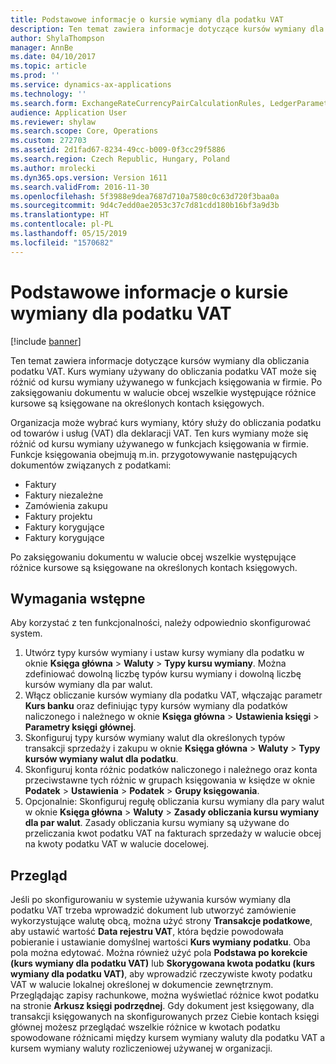 ```yaml
---
title: Podstawowe informacje o kursie wymiany dla podatku VAT
description: Ten temat zawiera informacje dotyczące kursów wymiany dla obliczania podatku VAT. Kurs wymiany używany do obliczania podatku VAT może się różnić od kursu wymiany używanego w funkcjach księgowania w firmie. Po zaksięgowaniu dokumentu w walucie obcej wszelkie występujące różnice kursowe są księgowane na określonych kontach księgowych.
author: ShylaThompson
manager: AnnBe
ms.date: 04/10/2017
ms.topic: article
ms.prod: ''
ms.service: dynamics-ax-applications
ms.technology: ''
ms.search.form: ExchangeRateCurrencyPairCalculationRules, LedgerParameters, SalesTaxExchangeRateType, TaxTmpWorkTrans
audience: Application User
ms.reviewer: shylaw
ms.search.scope: Core, Operations
ms.custom: 272703
ms.assetid: 2d1fad67-8234-49cc-b009-0f3cc29f5886
ms.search.region: Czech Republic, Hungary, Poland
ms.author: mrolecki
ms.dyn365.ops.version: Version 1611
ms.search.validFrom: 2016-11-30
ms.openlocfilehash: 5f3988e9dea7687d710a7580c0c63d720f3baa0a
ms.sourcegitcommit: 9d4c7edd0ae2053c37c7d81cdd180b16bf3a9d3b
ms.translationtype: HT
ms.contentlocale: pl-PL
ms.lasthandoff: 05/15/2019
ms.locfileid: "1570682"
---
```

# <a name="vat-exchange-rate-overview"></a>Podstawowe informacje o kursie wymiany dla podatku VAT

[!include [banner](../includes/banner.md)]

Ten temat zawiera informacje dotyczące kursów wymiany dla obliczania podatku VAT. Kurs wymiany używany do obliczania podatku VAT może się różnić od kursu wymiany używanego w funkcjach księgowania w firmie. Po zaksięgowaniu dokumentu w walucie obcej wszelkie występujące różnice kursowe są księgowane na określonych kontach księgowych.

Organizacja może wybrać kurs wymiany, który służy do obliczania podatku od towarów i usług (VAT) dla deklaracji VAT. Ten kurs wymiany może się różnić od kursu wymiany używanego w funkcjach księgowania w firmie. Funkcje księgowania obejmują m.in. przygotowywanie następujących dokumentów związanych z podatkami:

-   Faktury
-   Faktury niezależne
-   Zamówienia zakupu
-   Faktury projektu
-   Faktury korygujące
-   Faktury korygujące

Po zaksięgowaniu dokumentu w walucie obcej wszelkie występujące różnice kursowe są księgowane na określonych kontach księgowych.

## <a name="prerequisites"></a>Wymagania wstępne

Aby korzystać z ten funkcjonalności, należy odpowiednio skonfigurować system.

1.  Utwórz typy kursów wymiany i ustaw kursy wymiany dla podatku w oknie **Księga główna** &gt; **Waluty** &gt; **Typy kursu wymiany**. Można zdefiniować dowolną liczbę typów kursu wymiany i dowolną liczbę kursów wymiany dla par walut.
2.  Włącz obliczanie kursów wymiany dla podatku VAT, włączając parametr **Kurs banku** oraz definiując typy kursów wymiany dla podatków naliczonego i należnego w oknie **Księga główna** &gt; **Ustawienia księgi** &gt; **Parametry księgi głównej**.
3.  Skonfiguruj typy kursów wymiany walut dla określonych typów transakcji sprzedaży i zakupu w oknie **Księga główna** &gt; **Waluty** &gt; **Typy kursów wymiany walut dla podatku**.
4.  Skonfiguruj konta różnic podatków naliczonego i należnego oraz konta przeciwstawne tych różnic w grupach księgowania w księdze w oknie **Podatek** &gt; **Ustawienia** &gt; **Podatek** &gt; **Grupy księgowania**.
5.  Opcjonalnie: Skonfiguruj regułę obliczania kursu wymiany dla pary walut w oknie **Księga główna** &gt; **Waluty** &gt; **Zasady obliczania kursu wymiany dla par walut**. Zasady obliczania kursu wymiany są używane do przeliczania kwot podatku VAT na fakturach sprzedaży w walucie obcej na kwoty podatku VAT w walucie docelowej.

## <a name="overview"></a>Przegląd

Jeśli po skonfigurowaniu w systemie używania kursów wymiany dla podatku VAT trzeba wprowadzić dokument lub utworzyć zamówienie wykorzystujące walutę obcą, można użyć strony **Transakcje podatkowe**, aby ustawić wartość **Data rejestru VAT**, która będzie powodowała pobieranie i ustawianie domyślnej wartości **Kurs wymiany podatku**. Oba pola można edytować. Można również użyć pola **Podstawa po korekcie (kurs wymiany dla podatku VAT)** lub **Skorygowana kwota podatku (kurs wymiany dla podatku VAT)**, aby wprowadzić rzeczywiste kwoty podatku VAT w walucie lokalnej określonej w dokumencie zewnętrznym. Przeglądając zapisy rachunkowe, można wyświetlać różnice kwot podatku na stronie **Arkusz księgi podrzędnej**. Gdy dokument jest księgowany, dla transakcji księgowanych na skonfigurowanych przez Ciebie kontach księgi głównej możesz przeglądać wszelkie różnice w kwotach podatku spowodowane różnicami między kursem wymiany waluty dla podatku VAT a kursem wymiany waluty rozliczeniowej używanej w organizacji.




